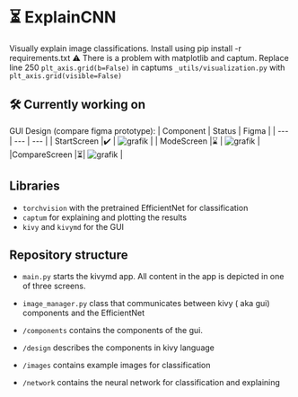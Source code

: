 # :hourglass_flowing_sand: ExplainCNN
Visually explain image classifications.
Install using pip install -r requirements.txt
⚠️ There is a problem with matplotlib and captum. Replace line 250 `plt_axis.grid(b=False)` in captums `_utils/visualization.py` with `plt_axis.grid(visible=False)`
## :hammer_and_wrench: Currently working on
GUI Design (compare figma prototype):
|  Component   |  Status   |   Figma  |
| --- | --- |  --- |
| StartScreen |:heavy_check_mark: | ![grafik](https://github.com/AnkRl/ExplainCNN/assets/76557267/747a1971-d2d2-4036-a154-81dd6e9a4421) |
| ModeScreen |⌛ | ![grafik](https://github.com/AnkRl/ExplainCNN/assets/76557267/11ae38f7-c8b8-49ab-acc0-816bccb7a6a2) |
|CompareScreen |:hourglass_flowing_sand:| ![grafik](https://github.com/AnkRl/ExplainCNN/assets/76557267/16d5ea17-3c62-44c5-abde-36cea02b513c) |

## Libraries
- `torchvision` with the pretrained EfficientNet for classification
- `captum` for explaining and plotting the results
- `kivy` and `kivymd` for the GUI

## Repository structure
- `main.py`  starts the kivymd app. All content in the app is depicted in one of three screens.
- `image_manager.py` class that communicates between kivy ( aka gui) components and the EfficientNet

- `/components` contains the components of the gui. 
- `/design` describes the components in kivy language
- `/images` contains example images for classification
- `/network`  contains the neural network for classification and explaining

## 
